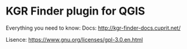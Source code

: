 # KGR Finder plugin for QGIS

Everything you need to know:
Docs: http://kgr-finder-docs.cuprit.net/


Lisence: https://www.gnu.org/licenses/gpl-3.0.en.html
